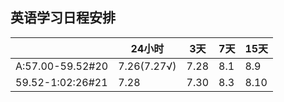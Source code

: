 ## 英语学习日程安排

|                  | 24小时        | 3天   | 7天   | 15天  |
| ---------------- | ----------- | ---- | ---- | ---- |
| A:57.00-59.52#20 | 7.26(7.27√) | 7.28 | 8.1  | 8.9  |
| 59.52-1:02:26#21 | 7.28        | 7.30 | 8.3  | 8.10 |





